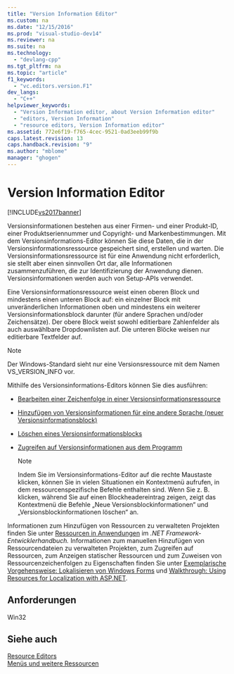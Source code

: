 ```yaml
---
title: "Version Information Editor"
ms.custom: na
ms.date: "12/15/2016"
ms.prod: "visual-studio-dev14"
ms.reviewer: na
ms.suite: na
ms.technology: 
  - "devlang-cpp"
ms.tgt_pltfrm: na
ms.topic: "article"
f1_keywords: 
  - "vc.editors.version.F1"
dev_langs: 
  - "C++"
helpviewer_keywords: 
  - "Version Information editor, about Version Information editor"
  - "editors, Version Information"
  - "resource editors, Version Information editor"
ms.assetid: 772e6f19-f765-4cec-9521-0ad3eeb99f9b
caps.latest.revision: 13
caps.handback.revision: "9"
ms.author: "mblome"
manager: "ghogen"
---
```

# Version Information Editor
[!INCLUDE[vs2017banner](../assembler/inline/includes/vs2017banner.md)]

Versionsinformationen bestehen aus einer Firmen\- und einer Produkt\-ID, einer Produktseriennummer und Copyright\- und Markenbestimmungen. Mit dem Versionsinformations\-Editor können Sie diese Daten, die in der Versionsinformationsressource gespeichert sind, erstellen und warten. Die Versionsinformationsressource ist für eine Anwendung nicht erforderlich, sie stellt aber einen sinnvollen Ort dar, alle Informationen zusammenzuführen, die zur Identifizierung der Anwendung dienen. Versionsinformationen werden auch von Setup\-APIs verwendet.  
  
 Eine Versionsinformationsressource weist einen oberen Block und mindestens einen unteren Block auf: ein einzelner Block mit unveränderlichen Informationen oben und mindestens ein weiterer Versionsinformationsblock darunter \(für andere Sprachen und\/oder Zeichensätze\). Der obere Block weist sowohl editierbare Zahlenfelder als auch auswählbare Dropdownlisten auf. Die unteren Blöcke weisen nur editierbare Textfelder auf.  
  
> [!NOTE]
>  Der Windows\-Standard sieht nur eine Versionsressource mit dem Namen VS\_VERSION\_INFO vor.  
  
 Mithilfe des Versionsinformations\-Editors können Sie dies ausführen:  
  
-   [Bearbeiten einer Zeichenfolge in einer Versionsinformationsressource](../mfc/editing-a-string-in-a-version-information-resource.md)  
  
-   [Hinzufügen von Versionsinformationen für eine andere Sprache \(neuer Versionsinformationsblock\)](../mfc/adding-version-information-for-another-language.md)  
  
-   [Löschen eines Versionsinformationsblocks](../mfc/deleting-a-version-information-block.md)  
  
-   [Zugreifen auf Versionsinformationen aus dem Programm](../mfc/accessing-version-information-from-within-your-program.md)  
  
    > [!NOTE]
    >  Indem Sie im Versionsinformations\-Editor auf die rechte Maustaste klicken, können Sie in vielen Situationen ein Kontextmenü aufrufen, in dem ressourcenspezifische Befehle enthalten sind. Wenn Sie z. B. klicken, während Sie auf einen Blockheadereintrag zeigen, zeigt das Kontextmenü die Befehle „Neue Versionsblockinformationen“ und „Versionsblockinformationen löschen“ an.  
  
 Informationen zum Hinzufügen von Ressourcen zu verwalteten Projekten finden Sie unter [Ressourcen in Anwendungen](../Topic/Resources%20in%20Desktop%20Apps.md) im *.NET Framework\-Entwicklerhandbuch.* Informationen zum manuellen Hinzufügen von Ressourcendateien zu verwalteten Projekten, zum Zugreifen auf Ressourcen, zum Anzeigen statischer Ressourcen und zum Zuweisen von Ressourcenzeichenfolgen zu Eigenschaften finden Sie unter [Exemplarische Vorgehensweise: Lokalisieren von Windows Forms](assetId:///9a96220d-a19b-4de0-9f48-01e5d82679e5) und [Walkthrough: Using Resources for Localization with ASP.NET](../Topic/Walkthrough:%20Using%20Resources%20for%20Localization%20with%20ASP.NET.md).  
  
## Anforderungen  
 Win32  
  
## Siehe auch  
 [Resource Editors](../mfc/resource-editors.md)   
 [Menüs und weitere Ressourcen](http://msdn.microsoft.com/library/windows/desktop/ms632583.aspx)